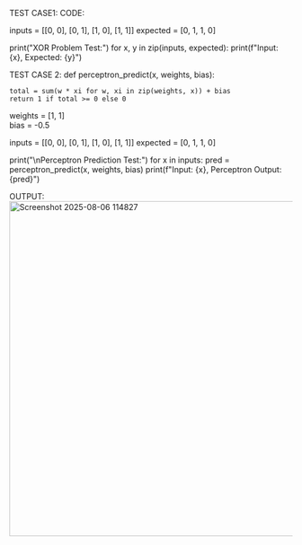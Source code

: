 TEST CASE1:
CODE:

inputs = [[0, 0], [0, 1], [1, 0], [1, 1]]
expected = [0, 1, 1, 0]

print("XOR Problem Test:")
for x, y in zip(inputs, expected):
    print(f"Input: {x}, Expected: {y}")



TEST CASE 2:
def perceptron_predict(x, weights, bias):
  
    total = sum(w * xi for w, xi in zip(weights, x)) + bias  
    return 1 if total >= 0 else 0

weights = [1, 1]  
bias = -0.5

inputs = [[0, 0], [0, 1], [1, 0], [1, 1]]
expected = [0, 1, 1, 0]

print("\nPerceptron Prediction Test:")
for x in inputs:
    pred = perceptron_predict(x, weights, bias)
    print(f"Input: {x}, Perceptron Output: {pred}")

OUTPUT:
<img width="878" height="597" alt="Screenshot 2025-08-06 114827" src="https://github.com/user-attachments/assets/e0f48463-6a83-482f-b9f0-2b8d299aed39" />
